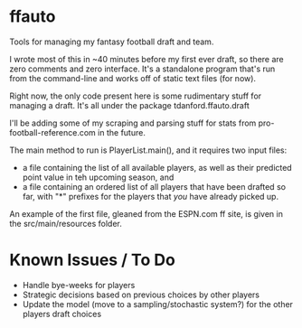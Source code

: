 ffauto
======

Tools for managing my fantasy football draft and team.

I wrote most of this in ~40 minutes before my first ever draft, so there are zero comments and zero interface.  It's a standalone program that's run from the command-line and works off of static text files (for now). 

Right now, the only code present here is some rudimentary stuff for managing a draft.  It's all under the package
    tdanford.ffauto.draft

I'll be adding some of my scraping and parsing stuff for stats from pro-football-reference.com in the future.  

The main method to run is PlayerList.main(), and it requires two input files: 
* a file containing the list of all available players, as well as their predicted point value in teh upcoming season, and 
* a file containing an ordered list of all players that have been drafted so far, with "*" prefixes for the players that _you_ have already picked up.

An example of the first file, gleaned from the ESPN.com ff site, is given in the src/main/resources folder.

Known Issues / To Do
====================

* Handle bye-weeks for players
* Strategic decisions based on previous choices by other players
* Update the model (move to a sampling/stochastic system?) for the other players draft choices
